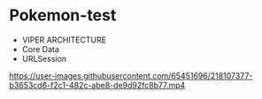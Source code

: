 # Pokemon-test

- VIPER ARCHITECTURE
- Core Data
- URLSession

https://user-images.githubusercontent.com/65451696/218107377-b3653cd6-f2c1-482c-abe8-de9d92fc8b77.mp4


